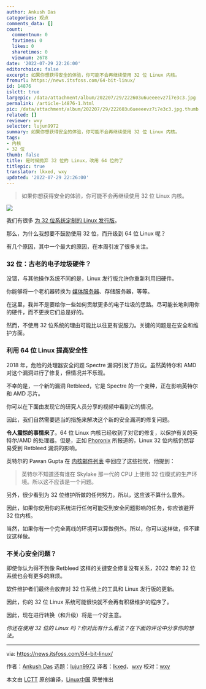 ```yaml
---
author: Ankush Das
categories: 观点
comments_data: []
count:
  commentnum: 0
  favtimes: 0
  likes: 0
  sharetimes: 0
  viewnum: 2678
date: '2022-07-29 22:26:00'
editorchoice: false
excerpt: 如果你想获得安全的体验，你可能不会再继续使用 32 位 Linux 内核。
fromurl: https://news.itsfoss.com/64-bit-linux/
id: 14876
islctt: true
largepic: /data/attachment/album/202207/29/222603u6ueeeevz7i7e3c3.jpg
permalink: /article-14876-1.html
pic: /data/attachment/album/202207/29/222603u6ueeeevz7i7e3c3.jpg.thumb.jpg
related: []
reviewer: wxy
selector: lujun9972
summary: 如果你想获得安全的体验，你可能不会再继续使用 32 位 Linux 内核。
tags:
- 内核
- 32 位
thumb: false
title: 是时候抛弃 32 位的 Linux，改用 64 位的了
titlepic: true
translator: lkxed, wxy
updated: '2022-07-29 22:26:00'
---
```



> 
> 如果你想获得安全的体验，你可能不会再继续使用 32 位 Linux 内核。
> 
> 
> 


![](/data/attachment/album/202207/29/222603u6ueeeevz7i7e3c3.jpg)


我们有很多 [为 32 位系统定制的 Linux 发行版](https://itsfoss.com/32-bit-linux-distributions/)。


那么，为什么我想要不鼓励使用 32 位，而升级到 64 位 Linux 呢？


有几个原因，其中一个最大的原因，在本周引发了很多关注。


### 32 位：古老的电子垃圾硬件？


没错，与其他操作系统不同的是，Linux 发行版允许你重新利用旧硬件。


你能够将一个老机器转换为 [媒体服务器](https://itsfoss.com/best-linux-media-server/)、存储服务器，等等。


在这里，我并不是要给你一些如何贡献更多的电子垃圾的思路。尽可能长地利用你的硬件，而不更换它们总是好的。


然而，不使用 32 位系统的理由可能比以往更有说服力。关键的问题是在安全和维护方面。


### 利用 64 位 Linux 提高安全性


2018 年，危险的处理器安全问题 Spectre 漏洞引发了热议。虽然英特尔和 AMD 对这个漏洞进行了修复，但情况并不乐观。


不幸的是，一个新的漏洞 Retbleed，它是 Spectre 的一个变种，正在影响英特尔和 AMD 芯片。


你可以在下面由发现它的研究人员分享的视频中看到它的情况。






因此，我们自然需要适当的措施来解决这个新的安全漏洞的修复问题。


**令人震惊的事情来了**。64 位 Linux 内核已经收到了对它的修复，以保护有关的英特尔/AMD 的处理器。但是，正如 [Phoronix](https://www.phoronix.com/news/Linux-x86-Retbleed) 所报道的，Linux 32 位内核仍然容易受到 Retbleed 漏洞的影响。


英特尔的 Pawan Gupta 在 [内核邮件列表](https://lore.kernel.org/lkml/20220715221901.xm3c4w4idqt67uja@desk/) 中回应了这些担忧，他提到：



> 
> 英特尔不知道还有谁在 Skylake 那一代的 CPU 上使用 32 位模式的生产环境。所以这不应该是一个问题。
> 
> 
> 


另外，很少看到为 32 位维护所做的任何努力。所以，这应该不算什么意外。


因此，如果你使用你的系统进行任何可能受到安全问题影响的任务，你应该避开 32 位内核。


当然，如果你有一个完全离线的环境可以算做例外。所以，你可以这样做，但不建议这样做。


### 不关心安全问题？


即使你认为得不到像 Retbleed 这样的关键安全修复没有关系，2022 年的 32 位系统也会有更多的麻烦。


软件维护者们最终会放弃对 32 位系统上的工具和 Linux 发行版的更新。


因此，你的 32 位 Linux 系统可能很快就不会再有积极维护的程序了。


因此，现在进行转换（和升级）将是一个好主意。


*你还在使用 32 位的 Linux 吗？你对此有什么看法？在下面的评论中分享你的想法。*




---


via: <https://news.itsfoss.com/64-bit-linux/>


作者：[Ankush Das](https://news.itsfoss.com/author/ankush/) 选题：[lujun9972](https://github.com/lujun9972) 译者：[lkxed](https://github.com/lkxed)、[wxy](https://github.com/wxy) 校对：[wxy](https://github.com/wxy)


本文由 [LCTT](https://github.com/LCTT/TranslateProject) 原创编译，[Linux中国](https://linux.cn/) 荣誉推出